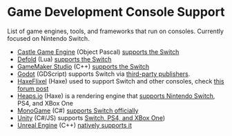 # Game Development Console Support

List of game engines, tools, and frameworks that run on consoles. Currently focused on Nintendo Switch.

- [Castle Game Engine](https://castle-engine.io/) (Object Pascal) [supports the Switch](https://castle-engine.io/wp/2019/03/23/castle-game-engine-supports-nintendo-switch/)
- [Defold](https://defold.com/) (Lua) [supports the Switch](https://defold.com/manuals/nintendo-switch/)
- [GameMaker Studio](https://www.yoyogames.com/en/gamemaker) (C++) [supports the Switch](https://www.yoyogames.com/en/blog/nintendo-switch-now-available)
- [Godot](https://docs.godotengine.org/en/stable/tutorials/platform/consoles.html) (GDScript) supports Switch via [third-party publishers](https://docs.godotengine.org/en/stable/tutorials/platform/consoles.html).
- [HaxeFlixel](https://haxeflixel.com/) (Haxe) used to support Switch and other consoles, check [this forum post](http://forum.haxeflixel.com/topic/834/console-ports/3)
- [Heaps.io](https://heaps.io/) (Haxe) is a rendering engine that [supports Nintendo Switch](https://github.com/HeapsIO/heaps), PS4, and XBox One
- [MonoGame](https://www.monogame.net/) (C#) [supports Switch officially](https://community.monogame.net/t/monogame-for-nintendo-switch/9841/3)
- [Unity](https://unity.com) (C#/JS) supports [Switch, PS4, and XBox One](https://unity.com/features/multiplatform))
- [Unreal Engine](https://www.unrealengine.com) (C++) [natively supports it](https://www.unrealengine.com/en-US/blog/launch-your-game-on-the-nintendo-switch-with-unreal-engine-4-16)
